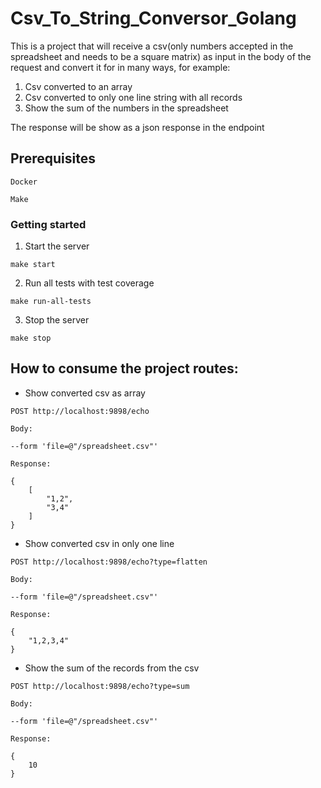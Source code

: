 # Csv_To_String_Conversor_Golang

This is a project that will receive a csv(only numbers accepted in the spreadsheet and needs to be a square matrix) as input in the body of the request and convert it for in many ways, for example:
1. Csv converted to an array
2. Csv converted to only one line string with all records
3. Show the sum of the numbers in the spreadsheet

The response will be show as a json response in the endpoint

## Prerequisites

```
Docker
```

```
Make
```

### Getting started

1. Start the server

```
make start
```

2. Run all tests with test coverage

```
make run-all-tests
```

3. Stop the server

```
make stop
```

## How to consume the project routes:

- Show converted csv as array

```
POST http://localhost:9898/echo
```

```
Body:
```

```
--form 'file=@"/spreadsheet.csv"'
```

```
Response: 
```

```
{
    [
        "1,2",
        "3,4"
    ]
}
```

- Show converted csv in only one line

```
POST http://localhost:9898/echo?type=flatten
```

```
Body:
```

```
--form 'file=@"/spreadsheet.csv"'
```

```
Response: 
```

```
{
    "1,2,3,4"
}
```

- Show the sum of the records from the csv

```
POST http://localhost:9898/echo?type=sum
```

```
Body:
```

```
--form 'file=@"/spreadsheet.csv"'
```

```
Response: 
```

```
{
    10
}
```
